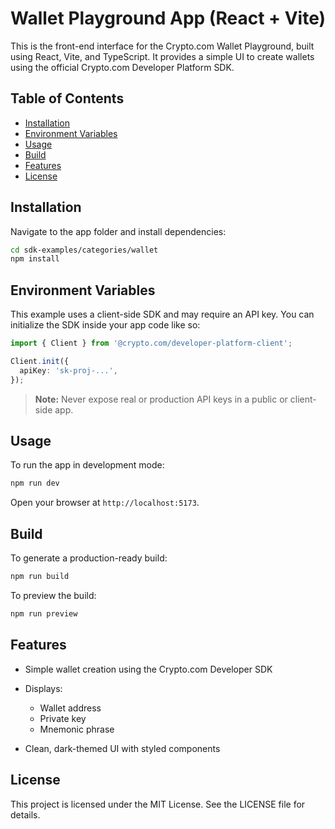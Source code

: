 # Wallet Playground App (React + Vite)

This is the front-end interface for the Crypto.com Wallet Playground, built using React, Vite, and TypeScript. It provides a simple UI to create wallets using the official Crypto.com Developer Platform SDK.

## Table of Contents

- [Installation](#installation)
- [Environment Variables](#environment-variables)
- [Usage](#usage)
- [Build](#build)
- [Features](#features)
- [License](#license)

## Installation

Navigate to the app folder and install dependencies:

```sh
cd sdk-examples/categories/wallet
npm install
```

## Environment Variables

This example uses a client-side SDK and may require an API key. You can initialize the SDK inside your app code like so:

```ts
import { Client } from '@crypto.com/developer-platform-client';

Client.init({
  apiKey: 'sk-proj-...',
});
```

> **Note:** Never expose real or production API keys in a public or client-side app.

## Usage

To run the app in development mode:

```sh
npm run dev
```

Open your browser at `http://localhost:5173`.

## Build

To generate a production-ready build:

```sh
npm run build
```

To preview the build:

```sh
npm run preview
```

## Features

- Simple wallet creation using the Crypto.com Developer SDK
- Displays:

  - Wallet address
  - Private key
  - Mnemonic phrase

- Clean, dark-themed UI with styled components

## License

This project is licensed under the MIT License. See the LICENSE file for details.
